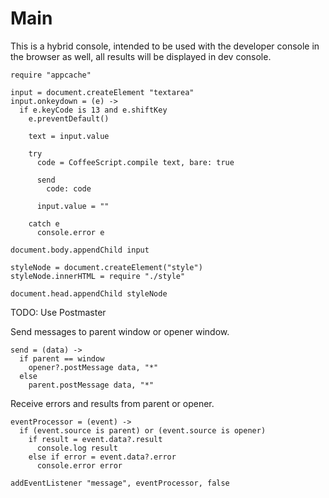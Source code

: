 Main
====

This is a hybrid console, intended to be used with the developer console in the
browser as well, all results will be displayed in dev console.

    require "appcache"

    input = document.createElement "textarea"
    input.onkeydown = (e) ->
      if e.keyCode is 13 and e.shiftKey
        e.preventDefault()

        text = input.value

        try
          code = CoffeeScript.compile text, bare: true

          send
            code: code

          input.value = ""

        catch e
          console.error e

    document.body.appendChild input

    styleNode = document.createElement("style")
    styleNode.innerHTML = require "./style"

    document.head.appendChild styleNode

TODO: Use Postmaster

Send messages to parent window or opener window.

    send = (data) ->
      if parent == window
        opener?.postMessage data, "*"
      else
        parent.postMessage data, "*"

Receive errors and results from parent or opener.

    eventProcessor = (event) ->
      if (event.source is parent) or (event.source is opener)
        if result = event.data?.result
          console.log result
        else if error = event.data?.error
          console.error error

    addEventListener "message", eventProcessor, false
